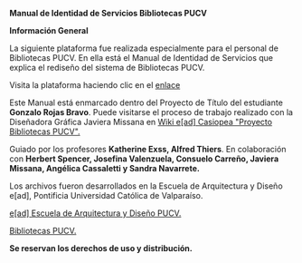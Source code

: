 **Manual de Identidad de Servicios Bibliotecas PUCV****Información General**La siguiente plataforma fue realizada especialmente para el personal de Bibliotecas PUCV. En ella está el Manual de Identidad de Servicios que explica el rediseño del sistema de Bibliotecas PUCV.Visita la plataforma haciendo clic en el [enlace](https://eadpucv.github.io/biblioteca-pucv/)Este Manual está enmarcado dentro del Proyecto de Título del estudiante **Gonzalo Rojas Bravo**. Puede visitarse el proceso de trabajo realizado con la Diseñadora Gráfica Javiera Missana en [Wiki e[ad] Casiopea "Proyecto Bibliotecas PUCV".](https://wiki.ead.pucv.cl/Proyecto_Bibliotecas_PUCV_2020)Guiado por los profesores **Katherine Exss, Alfred Thiers**. En colaboración con **Herbert Spencer, Josefina Valenzuela, Consuelo Carreño, Javiera Missana, Angélica Cassaletti y Sandra Navarrete.**Los archivos fueron desarrollados en la Escuela de Arquitectura y Diseño e[ad], Pontificia Universidad Católica de Valparaíso. [e[ad] Escuela de Arquitectura y Diseño PUCV.](https://www.ead.pucv.cl/) [Bibliotecas PUCV.](https://biblioteca.pucv.cl/)**Se reservan los derechos de uso y distribución.**